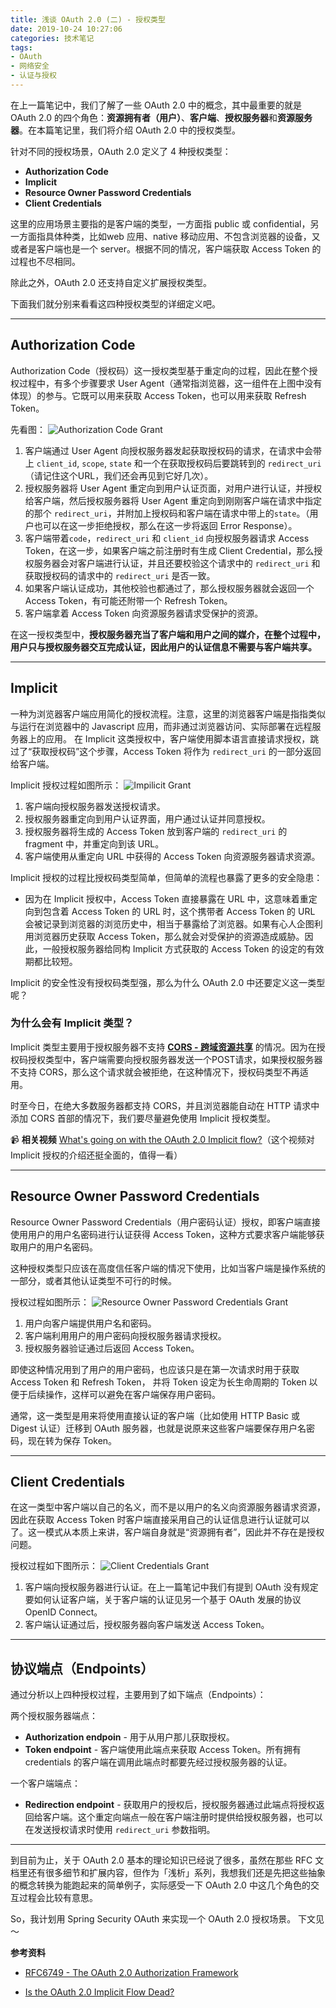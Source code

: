 ```yaml
---
title: 浅谈 OAuth 2.0 (二) - 授权类型
date: 2019-10-24 10:27:06
categories: 技术笔记
tags: 
- OAuth
- 网络安全
- 认证与授权
---
```


在上一篇笔记中，我们了解了一些 OAuth 2.0 中的概念，其中最重要的就是 OAuth 2.0 的四个角色：**资源拥有者（用户）**、**客户端**、**授权服务器**和**资源服务器**。在本篇笔记里，我们将介绍 OAuth 2.0 中的授权类型。

针对不同的授权场景，OAuth 2.0 定义了 4 种授权类型：
* **Authorization Code**
* **Implicit**
* **Resource Owner Password Credentials**
* **Client Credentials**

这里的应用场景主要指的是客户端的类型，一方面指 public 或 confidential，另一方面指具体种类，比如web 应用、native 移动应用、不包含浏览器的设备，又或者是客户端也是一个 server。根据不同的情况，客户端获取 Access Token 的过程也不尽相同。

除此之外，OAuth 2.0 还支持自定义扩展授权类型。

下面我们就分别来看看这四种授权类型的详细定义吧。

<!--more-->
---
## Authorization Code
Authorization Code（授权码）这一授权类型基于重定向的过程，因此在整个授权过程中，有多个步骤要求 User Agent（通常指浏览器，这一组件在上图中没有体现）的参与。它既可以用来获取 Access Token，也可以用来获取 Refresh Token。

先看图：
![Authorization Code Grant][1]

1. 客户端通过 User Agent 向授权服务器发起获取授权码的请求，在请求中会带上 `client_id`, `scope`, `state` 和一个在获取授权码后要跳转到的 `redirect_uri`（请记住这个URL，我们还会再见到它好几次）。
2. 授权服务器将 User Agent 重定向到用户认证页面，对用户进行认证，并授权给客户端，然后授权服务器将 User Agent 重定向到刚刚客户端在请求中指定的那个 `redirect_uri`，并附加上授权码和客户端在请求中带上的`state`。（用户也可以在这一步拒绝授权，那么在这一步将返回 Error Response）。
3. 客户端带着`code`，`redirect_uri` 和 `client_id` 向授权服务器请求 Access Token，在这一步，如果客户端之前注册时有生成 Client Credential，那么授权服务器会对客户端进行认证，并且还要校验这个请求中的 `redirect_uri` 和获取授权码的请求中的 `redirect_uri` 是否一致。
4. 如果客户端认证成功，其他校验也都通过了，那么授权服务器就会返回一个 Access Token，有可能还附带一个 Refresh Token。
5. 客户端拿着 Access Token 向资源服务器请求受保护的资源。

在这一授权类型中，**授权服务器充当了客户端和用户之间的媒介，在整个过程中，用户只与授权服务器交互完成认证，因此用户的认证信息不需要与客户端共享。**

---
## Implicit
一种为浏览器客户端应用简化的授权流程。注意，这里的浏览器客户端是指指类似与运行在浏览器中的 Javascript 应用，而非通过浏览器访问、实际部署在远程服务器上的应用。
在 Implicit 这类授权中，客户端使用脚本语言直接请求授权，跳过了“获取授权码”这个步骤，Access Token 将作为 `redirect_uri` 的一部分返回给客户端。

Implicit 授权过程如图所示：
![Impilicit Grant][2]
1. 客户端向授权服务器发送授权请求。
2. 授权服务器重定向到用户认证界面，用户通过认证并同意授权。
3. 授权服务器将生成的 Access Token 放到客户端的 `redirect_uri` 的 fragment 中，并重定向到该 URL。
4. 客户端使用从重定向 URL 中获得的 Access Token 向资源服务器请求资源。

Implicit 授权的过程比授权码类型简单，但简单的流程也暴露了更多的安全隐患：
* 因为在 Implicit 授权中，Access Token 直接暴露在 URL 中，这意味着重定向到包含着 Access Token 的 URL 时，这个携带者 Access Token 的 URL 会被记录到浏览器的浏览历史中，相当于暴露给了浏览器。如果有心人企图利用浏览器历史获取 Access Token，那么就会对受保护的资源造成威胁。因此，一般授权服务器给同构 Implicit 方式获取的 Access Token 的设定的有效期都比较短。

Implicit 的安全性没有授权码类型强，那么为什么 OAuth 2.0 中还要定义这一类型呢？

### 为什么会有 Implicit 类型？
Implicit 类型主要用于授权服务器不支持 [**CORS - 跨域资源共享**](https://en.wikipedia.org/wiki/Cross-origin_resource_sharing) 的情况。因为在授权码授权类型中，客户端需要向授权服务器发送一个POST请求，如果授权服务器不支持 CORS，那么这个请求就会被拒绝，在这种情况下，授权码类型不再适用。

时至今日，在绝大多数服务器都支持 CORS，并且浏览器能自动在 HTTP 请求中添加 CORS 首部的情况下，我们要尽量避免使用 Implicit 授权类型。

📹 **相关视频**
[What's going on with the OAuth 2.0 Implicit flow?](https://www.youtube.com/watch?v=CHzERullHe8)（这个视频对 Implicit 授权的介绍还挺全面的，值得一看）

---
## Resource Owner Password Credentials
Resource Owner Password Credentials（用户密码认证）授权，即客户端直接使用用户的用户名密码进行认证获得 Access Token，这种方式要求客户端能够获取用户的用户名密码。

这种授权类型只应该在高度信任客户端的情况下使用，比如当客户端是操作系统的一部分，或者其他认证类型不可行的时候。

授权过程如图所示：
![Resource Owner Password Credentials Grant][3]
1. 用户向客户端提供用户名和密码。
2. 客户端利用用户的用户密码向授权服务器请求授权。
3. 授权服务器验证通过后返回 Access Token。

即使这种情况用到了用户的用户密码，也应该只是在第一次请求时用于获取 Access Token 和 Refresh Token， 并将 Token 设定为长生命周期的 Token 以便于后续操作，这样可以避免在客户端保存用户密码。

通常，这一类型是用来将使用直接认证的客户端（比如使用 HTTP Basic 或 Digest 认证）迁移到 OAuth 服务器，也就是说原来这些客户端要保存用户名密码，现在转为保存 Token。

---
## Client Credentials
在这一类型中客户端以自己的名义，而不是以用户的名义向资源服务器请求资源，因此在获取 Access Token 时客户端直接采用自己的认证信息进行认证就可以了。这一模式从本质上来讲，客户端自身就是“资源拥有者”，因此并不存在是授权问题。

授权过程如下图所示：
![Client Credentials Grant][4]
1. 客户端向授权服务器进行认证。在上一篇笔记中我们有提到 OAuth 没有规定要如何认证客户端，关于客户端的认证见另一个基于 OAuth 发展的协议 OpenID Connect。
2. 客户端认证通过后，授权服务器向客户端发送 Access Token。

---
## 协议端点（Endpoints）
通过分析以上四种授权过程，主要用到了如下端点（Endpoints）：

两个授权服务器端点：
* **Authorization endpoin** - 用于从用户那儿获取授权。
* **Token endpoint** - 客户端使用此端点来获取 Access Token。所有拥有 credentials 的客户端在调用此端点时都要先经过授权服务器的认证。

一个客户端端点：
* **Redirection endpoint** - 获取用户的授权后，授权服务器通过此端点将授权返回给客户端。这个重定向端点一般在客户端注册时提供给授权服务器，也可以在发送授权请求时使用 `redirect_uri` 参数指明。

---

到目前为止，关于 OAuth 2.0 基本的理论知识已经说了很多，虽然在那些 RFC 文档里还有很多细节和扩展内容，但作为「浅析」系列，我想我们还是先把这些抽象的概念转换为能跑起来的简单例子，实际感受一下 OAuth 2.0 中这几个角色的交互过程会比较有意思。

So，我计划用 Spring Security OAuth 来实现一个 OAuth 2.0 授权场景。
下文见～

**参考资料**
* [RFC6749 - The OAuth 2.0 Authorization Framework](https://tools.ietf.org/html/rfc6749)
* [Is the OAuth 2.0 Implicit Flow Dead?](https://developer.okta.com/blog/2019/05/01/is-the-oauth-implicit-flow-dead)

  [1]:/uploads/images/oauth2-code-grant.png
  [2]:/uploads/images/oauth2-implicit-grant.png
  [3]:/uploads/images/oauth2-resource-owner-credentials-grant.png
  [4]:/uploads/images/oauth2-client-credentials-grant.png